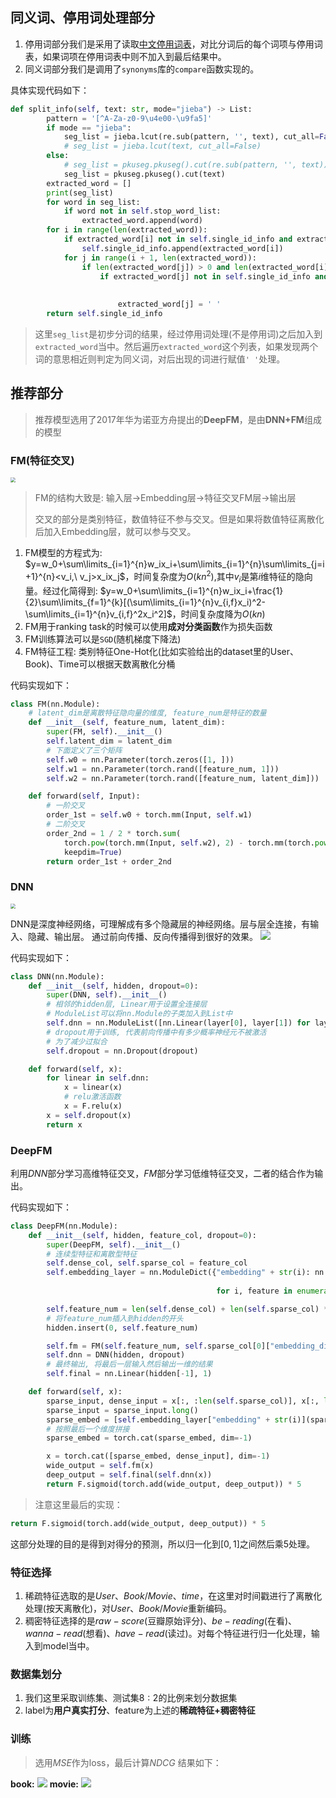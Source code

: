 ## 同义词、停用词处理部分

1. 停用词部分我们是采用了读取[中文停用词表](https://github.com/goto456/stopwords/blob/master/cn_stopwords.txt)，对比分词后的每个词项与停用词表，如果词项在停用词表中则不加入到最后结果中。
2. 同义词部分我们是调用了`synonyms`库的`compare`函数实现的。

具体实现代码如下：

```python
def split_info(self, text: str, mode="jieba") -> List:
        pattern = '[^A-Za-z0-9\u4e00-\u9fa5]'
        if mode == "jieba":
            seg_list = jieba.lcut(re.sub(pattern, '', text), cut_all=False)
            # seg_list = jieba.lcut(text, cut_all=False)
        else:
            # seg_list = pkuseg.pkuseg().cut(re.sub(pattern, '', text))
            seg_list = pkuseg.pkuseg().cut(text)
        extracted_word = []
        print(seg_list)
        for word in seg_list:
            if word not in self.stop_word_list:
                extracted_word.append(word)
        for i in range(len(extracted_word)):
            if extracted_word[i] not in self.single_id_info and extracted_word[i] != ' ':
                self.single_id_info.append(extracted_word[i])
            for j in range(i + 1, len(extracted_word)):
                if len(extracted_word[j]) > 0 and len(extracted_word[i]) > 0 and extracted_word[i] != ' ' and extracted_word[j] != ' ':
                    if extracted_word[j] not in self.single_id_info and synonyms.compare(extracted_word[i],
                                                                                         extracted_word[j],
                                                                                         seg=False) > 0.6:
                        extracted_word[j] = ' '
        return self.single_id_info
```

> 这里`seg_list`是初步分词的结果，经过停用词处理(不是停用词)之后加入到`extracted_word`当中。然后遍历`extracted_word`这个列表，如果发现两个词的意思相近则判定为同义词，对后出现的词进行赋值`' '`处理。

## 推荐部分

> 推荐模型选用了2017年华为诺亚方舟提出的**DeepFM**，是由**DNN+FM**组成的模型

### FM(特征交叉)

<img src="pics/pic1.png" style="zoom:50%;" />

> FM的结构大致是: 输入层$\rightarrow$Embedding层$\rightarrow$特征交叉FM层$\rightarrow$输出层
>
> 交叉的部分是类别特征，数值特征不参与交叉。但是如果将数值特征离散化后加入Embedding层，就可以参与交叉。

1. FM模型的方程式为: $y=w_0+\sum\limits_{i=1}^{n}w_ix_i+\sum\limits_{i=1}^{n}\sum\limits_{j=i+1}^{n}<v_i,\ v_j>x_ix_j$，时间复杂度为$O(kn^2)$,其中$v_i$是第$i$维特征的隐向量。经过化简得到: $y=w_0+\sum\limits_{i=1}^{n}w_ix_i+\frac{1}{2}\sum\limits_{f=1}^{k}[(\sum\limits_{i=1}^{n}v_{i,f}x_i)^2-\sum\limits_{i=1}^{n}v_{i,f}^2x_i^2]$，时间复杂度降为$O(kn)$
2. FM用于ranking task的时候可以使用**成对分类函数**作为损失函数
3. FM训练算法可以是`SGD`(随机梯度下降法)
4. FM特征工程: 类别特征One-Hot化(比如实验给出的dataset里的User、Book)、Time可以根据天数离散化分桶

代码实现如下：

```python
class FM(nn.Module):
    # latent_dim是离散特征隐向量的维度, feature_num是特征的数量
    def __init__(self, feature_num, latent_dim):
        super(FM, self).__init__()
        self.latent_dim = latent_dim
        # 下面定义了三个矩阵
        self.w0 = nn.Parameter(torch.zeros([1, ]))
        self.w1 = nn.Parameter(torch.rand([feature_num, 1]))
        self.w2 = nn.Parameter(torch.rand([feature_num, latent_dim]))

    def forward(self, Input):
        # 一阶交叉
        order_1st = self.w0 + torch.mm(Input, self.w1)
        # 二阶交叉
        order_2nd = 1 / 2 * torch.sum(
            torch.pow(torch.mm(Input, self.w2), 2) - torch.mm(torch.pow(Input, 2), torch.pow(self.w2, 2)), dim=1,
            keepdim=True)
        return order_1st + order_2nd
```

### DNN

<img src="pics/pic2.png" style="zoom:50%;" />

DNN是深度神经网络，可理解成有多个隐藏层的神经网络。层与层全连接，有输入、隐藏、输出层。
通过前向传播、反向传播得到很好的效果。
![](pics/pic3.png)

代码实现如下：

```python
class DNN(nn.Module):
    def __init__(self, hidden, dropout=0):
        super(DNN, self).__init__()
        # 相邻的hidden层, Linear用于设置全连接层
        # ModuleList可以将nn.Module的子类加入到List中
        self.dnn = nn.ModuleList([nn.Linear(layer[0], layer[1]) for layer in list(zip(hidden[:-1], hidden[1:]))])
        # dropout用于训练, 代表前向传播中有多少概率神经元不被激活
        # 为了减少过拟合
        self.dropout = nn.Dropout(dropout)

    def forward(self, x):
        for linear in self.dnn:
            x = linear(x)
            # relu激活函数
            x = F.relu(x)
        x = self.dropout(x)
        return x
```

### DeepFM

利用$DNN$部分学习高维特征交叉，$FM$部分学习低维特征交叉，二者的结合作为输出。

代码实现如下：

```python
class DeepFM(nn.Module):
    def __init__(self, hidden, feature_col, dropout=0):
        super(DeepFM, self).__init__()
        # 连续型特征和离散型特征
        self.dense_col, self.sparse_col = feature_col
        self.embedding_layer = nn.ModuleDict({"embedding" + str(i): nn.Embedding(num_embeddings=feature["feature_num"],
                                                                                 embedding_dim=feature["embedding_dim"])
                                              for i, feature in enumerate(self.sparse_col)})

        self.feature_num = len(self.dense_col) + len(self.sparse_col) * self.sparse_col[0]["embedding_dim"]
        # 将feature_num插入到hidden的开头
        hidden.insert(0, self.feature_num)

        self.fm = FM(self.feature_num, self.sparse_col[0]["embedding_dim"])
        self.dnn = DNN(hidden, dropout)
        # 最终输出, 将最后一层输入然后输出一维的结果
        self.final = nn.Linear(hidden[-1], 1)

    def forward(self, x):
        sparse_input, dense_input = x[:, :len(self.sparse_col)], x[:, len(self.sparse_col):]
        sparse_input = sparse_input.long()
        sparse_embed = [self.embedding_layer["embedding" + str(i)](sparse_input[:, i]) for i in range(sparse_input.shape[1])]
        # 按照最后一个维度拼接
        sparse_embed = torch.cat(sparse_embed, dim=-1)

        x = torch.cat([sparse_embed, dense_input], dim=-1)
        wide_output = self.fm(x)
        deep_output = self.final(self.dnn(x))
        return F.sigmoid(torch.add(wide_output, deep_output)) * 5
```

> 注意这里最后的实现：

```python
return F.sigmoid(torch.add(wide_output, deep_output)) * 5
```

这部分处理的目的是得到对得分的预测，所以归一化到$[0,1]$之间然后乘5处理。

### 特征选择

1. 稀疏特征选取的是$User$、$Book/Movie$、$time$，在这里对时间戳进行了离散化处理(按天离散化)，对$User$、$Book/Movie$重新编码。
2. 稠密特征选择的是$raw-score$(豆瓣原始评分)、$be-reading$(在看)、$wanna-read$(想看)、$have-read$(读过)。对每个特征进行归一化处理，输入到model当中。

### 数据集划分

1. 我们这里采取训练集、测试集$8:2$的比例来划分数据集
2. label为**用户真实打分**、feature为上述的**稀疏特征+稠密特征**

### 训练

> 选用$MSE$作为loss，最后计算$NDCG$
> 结果如下：

**book:**
![](pics/pic4.png)
**movie:**
![](pics/pic5.png)
